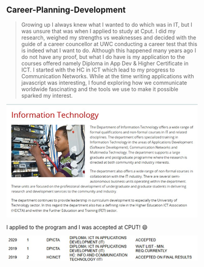 ## Career-Planning-Development

> Growing up I always knew what I wanted to do which was in IT, but I was unsure that was when I applied to study at Cput. I did my research, weighed my strengths vs weaknesses and decided with the guide of a career councellor at UWC conducting a career test that this is indeed what I want to do. Although this happened many years ago I do not have any proof, but what I do have is my application to the courses offered namely Diploma in App Dev & Higher Certificate in ICT. I started with the HC in ICT which lead to my progress to Communication Networks. While at the time writing applications with javascript was interesting, I found exploring how we communicate worldwide fascinating and the tools we use to make it possible sparked my interest. 

![](Career.jpg)

I applied to the program and I was accepted at CPUT! 😄

![](application.jpg)
